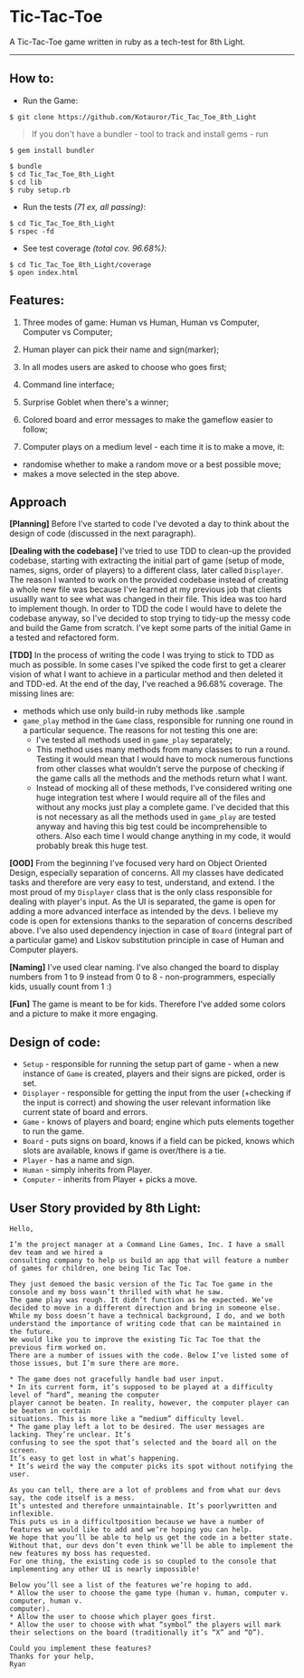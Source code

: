 # Tic-Tac-Toe #

A Tic-Tac-Toe game written in ruby as a tech-test for 8th Light.
___________

## How to:

* Run the Game:

```plain
$ git clone https://github.com/Kotauror/Tic_Tac_Toe_8th_Light
```
> If you don't have a bundler - tool to track and install gems - run
```plain
$ gem install bundler
```

```plain
$ bundle
$ cd Tic_Tac_Toe_8th_Light
$ cd lib
$ ruby setup.rb
```

* Run the tests *(71 ex, all passing)*:

```plain  
$ cd Tic_Tac_Toe_8th_Light
$ rspec -fd
```

* See test coverage *(total cov. 96.68%)*:

```plain
$ cd Tic_Tac_Toe_8th_Light/coverage
$ open index.html
```

## Features:

1. Three modes of game: Human vs Human, Human vs Computer, Computer vs Computer;

2. Human player can pick their name and sign(marker);

3. In all modes users are asked to choose who goes first;

4. Command line interface;

5. Surprise Goblet when there's a winner;

6. Colored board and error messages to make the gameflow easier to follow;

7. Computer plays on a medium level - each time it is to make a move, it:
  * randomise whether to make a random move or a best possible move;
  * makes a move selected in the step above.

## Approach

**[Planning]** Before I've started to code I've devoted a day to think about the design of code (discussed in the next paragraph).

**[Dealing with the codebase]** I've tried to use TDD to clean-up the provided codebase, starting with extracting the initial part of game (setup of mode, names, signs, order of players) to a different class, later called `Displayer`. The reason I wanted to work on the provided codebase instead of creating a whole new file was because I've learned at my previous job that clients usuallly want to see what was changed in their file. This idea was too hard to implement though. In order to TDD the code I would have to delete the codebase anyway, so I've decided to stop trying to tidy-up the messy code and build the Game from scratch. I've kept some parts of the initial Game in a tested and refactored form.

**[TDD]** In the process of writing the code I was trying to stick to TDD as much as possible. In some cases I've spiked the code first to get a clearer vision of what I want to achieve in a particular method and then deleted it and TDD-ed. At the end of the day, I've reached a 96.68% coverage. The missing lines are:
  * methods which use only build-in ruby methods like .sample
  * `game_play` method in the `Game` class, responsible for running one round in a particular sequence. The reasons for not testing this one are:
    * I've tested all methods used in `game_play` separately;
    * This method uses many methods from many classes to run a round. Testing it would mean that I would have to mock numerous functions from other classes what wouldn't serve the purpose of checking if the game calls all the methods and the methods return what I want.
    * Instead of mocking all of these methods, I've considered writing one huge integration test where I would require all of the files and without any mocks just play a complete game. I've decided that this is not necessary as all the methods used in `game_play` are tested anyway and having this big test could be incomprehensible to others. Also each time I would change anything in my code, it would probably break this huge test.

**[OOD]** From the beginning I've focused very hard on Object Oriented Design, especially separation of concerns. All my classes have dedicated tasks and therefore are very easy to test, understand, and extend. I the most proud of my `Displayer` class that is the only class responsible for dealing with player's input. As the UI is separated, the game is open for adding a more advanced interface as intended by the devs. I believe my code is open for extensions thanks to the separation of concerns described above. I've also used dependency injection in case of `Board` (integral part of a particular game) and Liskov substitution principle in case of Human and Computer players.  

**[Naming]** I've used clear naming. I've also changed the board to display numbers from 1 to 9 instead from 0 to 8 - non-programmers, especially kids, usually count from 1 :)

**[Fun]** The game is meant to be for kids. Therefore I've added some colors and a picture to make it more engaging.

## Design of code:

* `Setup` - responsible for running the setup part of game - when a new instance of `Game` is created, players and their signs are picked, order is set.
* `Displayer` - responsible for getting the input from the user (+checking if the input is correct) and showing the user relevant information like current state of board and errors.
* `Game` - knows of players and board; engine which puts elements together to run the game.
* `Board` - puts signs on board, knows if a field can be picked, knows which slots are available, knows if game is over/there is a tie.
* `Player` - has a name and sign.
* `Human` - simply inherits from Player.
* `Computer` - inherits from Player + picks a move.

## User Story provided by 8th Light:

```plain
Hello,

I’m the project manager at a Command Line Games, Inc. I have a small dev team and we hired a
consulting company to help us build an app that will feature a number of games for children, one being Tic Tac Toe.

They just demoed the basic version of the Tic Tac Toe game in the console and my boss wasn’t thrilled with what he saw.
The game play was rough. It didn’t function as he expected. We’ve decided to move in a different direction and bring in someone else.  
While my boss doesn’t have a technical background, I do, and we both understand the importance of writing code that can be maintained in the future.
We would like you to improve the existing Tic Tac Toe that the previous firm worked on.
There are a number of issues with the code. Below I’ve listed some of those issues, but I’m sure there are more.

* The game does not gracefully handle bad user input.
* In its current form, it’s supposed to be played at a difficulty level of “hard”, meaning the computer
player cannot be beaten. In reality, however, the computer player can be beaten in certain
situations. This is more like a “medium” difficulty level.
* The game play left a lot to be desired. The user messages are lacking. They’re unclear. It’s
confusing to see the spot that’s selected and the board all on the screen.
It’s easy to get lost in what’s happening.
* It’s weird the way the computer picks its spot without notifying the user.

As you can tell, there are a lot of problems and from what our devs say, the code itself is a mess.
It’s untested and therefore unmaintainable. It’s poorly­written and inflexible.
This puts us in a difficultposition because we have a number of features we would like to add and we’re hoping you can help.
We hope that you’ll be able to help us get the code in a better state.
Without that, our devs don’t even think we’ll be able to implement the new features my boss has requested.
For one thing, the existing code is so coupled to the console that implementing any other UI is nearly impossible!

Below you’ll see a list of the features we’re hoping to add.
* Allow the user to choose the game type (human v. human, computer v. computer, human v.
computer).
* Allow the user to choose which player goes first.
* Allow the user to choose with what “symbol” the players will mark their selections on the board (traditionally it’s “X” and “O”).

Could you implement these features?
Thanks for your help,
Ryan
```

